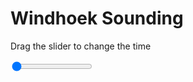 <h1>Windhoek Sounding</h1>
<p>Drag the slider to change the time</p>

<div class="slidecontainer">
<input oninput='setImage(this)' class="slider" type="range" min="0" max="6" value="0" step="1" />
<img id='img'/>
</div>

<script>
var img = document.getElementById('img');
var img_array = ['/assets/images/skwt/skd_windhoek_wrfout_d01_2020-04-22_12:00:00.png',
'/assets/images/skwt/skd_windhoek_wrfout_d01_2020-04-22_18:00:00.png',
'/assets/images/skwt/skd_windhoek_wrfout_d01_2020-04-23_00:00:00.png',
'/assets/images/skwt/skd_windhoek_wrfout_d01_2020-04-23_06:00:00.png',
'/assets/images/skwt/skd_windhoek_wrfout_d01_2020-04-23_12:00:00.png',
'/assets/images/skwt/skd_windhoek_wrfout_d01_2020-04-23_18:00:00.png',];
function setImage(obj)
{
        var value = obj.value;
        img.src = img_array[value];

}
</script>
